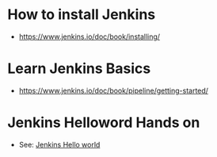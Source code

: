 # How to install Jenkins
- https://www.jenkins.io/doc/book/installing/

# Learn Jenkins Basics
- https://www.jenkins.io/doc/book/pipeline/getting-started/

# Jenkins Helloword Hands on
- See: [Jenkins Hello world](./helloworld/Hello-World.md)
